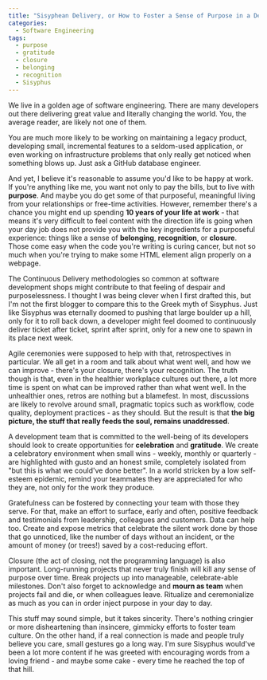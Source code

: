 ```yaml
---
title: "Sisyphean Delivery, or How to Foster a Sense of Purpose in a Development Team"
categories:
  - Software Engineering
tags:
  - purpose
  - gratitude
  - closure
  - belonging
  - recognition
  - Sisyphus
---
```

We live in a golden age of software engineering. There are many developers out there delivering great value and literally changing the world. You, the average reader, are likely not one of them.

You are much more likely to be working on maintaining a legacy product, developing small, incremental features to a seldom-used application, or even working on infrastructure problems that only really get noticed when something blows up. Just ask a GitHub database engineer.

And yet, I believe it's reasonable to assume you'd like to be happy at work. If you're anything like me, you want not only to pay the bills, but to live with **purpose**. And maybe you do get some of that purposeful, meaningful living from your relationships or free-time activities. However, remember there's a chance you might end up spending **10 years of your life at work** - that means it's very difficult to feel content with the direction life is going when your day job does not provide you with the key ingredients for a purposeful experience: things like a sense of **belonging**, **recognition**, or **closure**. Those come easy when the code you're writing is curing cancer, but not so much when you're trying to make some HTML element align properly on a webpage.

The Continuous Delivery methodologies so common at software development shops might contribute to that feeling of despair and purposelessness. I thought I was being clever when I first drafted this, but I'm not the first blogger to compare this to the Greek myth of Sisyphus. Just like Sisyphus was eternally doomed to pushing that large boulder up a hill, only for it to roll back down, a developer might feel doomed to continuously deliver ticket after ticket, sprint after sprint, only for a new one to spawn in its place next week.

Agile ceremonies were supposed to help with that, retrospectives in particular. We all get in a room and talk about what went well, and how we can improve - there's your closure, there's your recognition. The truth though is that, even in the healthier workplace cultures out there, a lot more time is spent on what can be improved rather than what went well. In the unhealthier ones, retros are nothing but a blamefest. In most, discussions are likely to revolve around small, pragmatic topics such as workflow, code quality, deployment practices - as they should. But the result is that **the big picture, the stuff that really feeds the soul, remains unaddressed**.

A development team that is committed to the well-being of its developers should look to create opportunities for **celebration** and **gratitude**. We create a celebratory environment when small wins - weekly, monthly or quarterly - are highlighted with gusto and an honest smile, completely isolated from "but this is what we could've done better". In a world stricken by a low self-esteem epidemic, remind your teammates they are appreciated for who they are, not only for the work they produce. 

Gratefulness can be fostered by connecting your team with those they serve. For that, make an effort to surface, early and often, positive feedback and testimonials from leadership, colleagues and customers. Data can help too. Create and expose metrics that celebrate the silent work done by those that go unnoticed, like the number of days without an incident, or the amount of money (or trees!) saved by a cost-reducing effort.

Closure (the act of closing, not the programming language) is also important. Long-running projects that never truly finish will kill any sense of purpose over time. Break projects up into manageable, celebrate-able milestones. Don't also forget to acknowledge and **mourn as team** when projects fail and die, or when colleagues leave. Ritualize and ceremonialize as much as you can in order inject purpose in your day to day.

This stuff may sound simple, but it takes sincerity. There's nothing cringier or more disheartening than insincere, gimmicky efforts to foster team culture. On the other hand, if a real connection is made and people truly believe you care, small gestures go a long way. I'm sure Sisyphus would've been a lot more content if he was greeted with encouraging words from a loving friend - and maybe some cake - every time he reached the top of that hill.